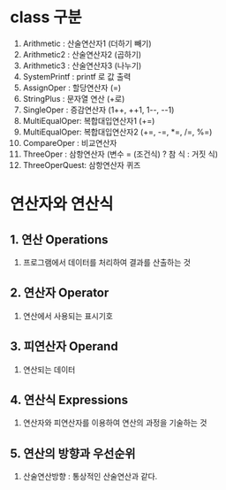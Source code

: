 # class 구분
01. Arithmetic    : 산술연산자1 (더하기 빼기)
02. Arithmetic2   : 산술연산자2 (곱하기)
03. Arithmetic3   : 산술연산자3 (나누기)
04. SystemPrintf  : printf 로 값 출력
05. AssignOper    : 할당연산자 (=)
06. StringPlus    : 문자열 연산 (+로)
07. SingleOper    : 증감연산자 (1++, ++1, 1--, --1)
08. MultiEqualOper: 복합대입연산자1 (+=)
09. MultiEqualOper: 복합대입연산자2 (+=, -=, *=, /=, %=)
10. CompareOper   : 비교연산자
11. ThreeOper	  : 삼항연산자 (변수 = (조건식) ? 참 식 : 거짓 식)
12. ThreeOperQuest: 삼항연산자 퀴즈


# 연산자와 연산식
## 1. 연산 Operations
1. 프로그램에서 데이터를 처리하여 결과를 산출하는 것

## 2. 연산자 Operator
1. 연산에서 사용되는 표시기호

## 3. 피연산자 Operand
1. 연산되는 데이터

## 4. 연산식 Expressions
1. 연산자와 피연산자를 이용하여 연산의 과정을 기술하는 것

## 5. 연산의 방향과 우선순위
1. 산술연산방향 : 통상적인 산술연산과 같다.